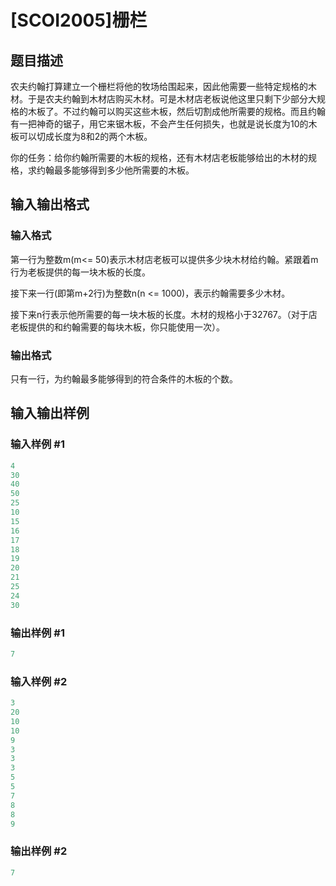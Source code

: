 # [SCOI2005]栅栏

## 题目描述

农夫约翰打算建立一个栅栏将他的牧场给围起来，因此他需要一些特定规格的木材。于是农夫约翰到木材店购买木材。可是木材店老板说他这里只剩下少部分大规格的木板了。不过约翰可以购买这些木板，然后切割成他所需要的规格。而且约翰有一把神奇的锯子，用它来锯木板，不会产生任何损失，也就是说长度为10的木板可以切成长度为8和2的两个木板。

你的任务：给你约翰所需要的木板的规格，还有木材店老板能够给出的木材的规格，求约翰最多能够得到多少他所需要的木板。

## 输入输出格式

### 输入格式

第一行为整数m(m<= 50)表示木材店老板可以提供多少块木材给约翰。紧跟着m行为老板提供的每一块木板的长度。

接下来一行(即第m+2行)为整数n(n <= 1000)，表示约翰需要多少木材。

接下来n行表示他所需要的每一块木板的长度。木材的规格小于32767。（对于店老板提供的和约翰需要的每块木板，你只能使用一次）。

### 输出格式

只有一行，为约翰最多能够得到的符合条件的木板的个数。

## 输入输出样例

### 输入样例 #1

```cpp
4
30
40
50
25
10
15
16
17
18
19
20
21
25
24
30

```
### 输出样例 #1

```cpp
7
```


### 输入样例 #2

```cpp
3
20
10
10
9
3
3
3
5
5
7
8
8
9

```
### 输出样例 #2

```cpp
7
```


